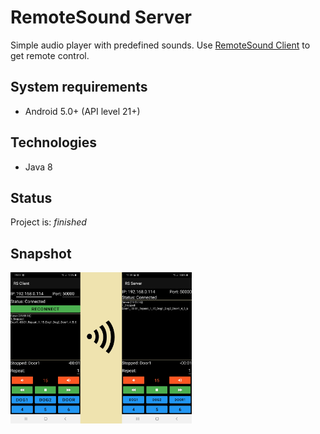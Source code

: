 # RemoteSound Server
Simple audio player with predefined sounds.
Use [RemoteSound Client](https://github.com/SokolAK/RemoteSound-Client) to get remote control.


## System requirements
* Android 5.0+ (API level 21+)


## Technologies
* Java 8


## Status
Project is: _finished_


## Snapshot
<img src="./snapshots/RS.jpg" width="290">
